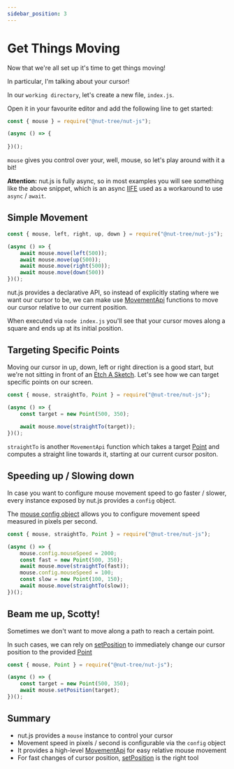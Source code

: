 ```yaml
---
sidebar_position: 3
---
```


# Get Things Moving

Now that we're all set up it's time to get things moving!

In particular, I'm talking about your cursor!

In our `working directory`, let's create a new file, `index.js`.

Open it in your favourite editor and add the following line to get started:

```js
const { mouse } = require("@nut-tree/nut-js");

(async () => {
    
})();
```

`mouse` gives you control over your, well, mouse, so let's play around with it a bit!

**Attention:** nut.js is fully async, so in most examples you will see something like the above snippet, which is an async [IIFE](https://developer.mozilla.org/en-US/docs/Glossary/IIFE) used as a workaround to use `async` / `await`.

## Simple Movement

```js
const { mouse, left, right, up, down } = require("@nut-tree/nut-js");

(async () => {
    await mouse.move(left(500));
    await mouse.move(up(500));
    await mouse.move(right(500));
    await mouse.move(down(500))
})();
```

nut.js provides a declarative API, so instead of explicitly stating where we want our cursor to be, we can make use [MovementApi](https://nut-tree.github.io/nut.js/interfaces/movementapi.html) functions to move our cursor relative to our current position.

When executed via `node index.js` you'll see that your cursor moves along a square and ends up at its initial position.

## Targeting Specific Points

Moving our cursor in up, down, left or right direction is a good start, but we're not sitting in front of an [Etch A Sketch](https://etchasketch.com).
Let's see how we can target specific points on our screen.

```js
const { mouse, straightTo, Point } = require("@nut-tree/nut-js");

(async () => {
    const target = new Point(500, 350);
    
    await mouse.move(straightTo(target));
})();
```

`straightTo` is another `MovementApi` function which takes a target [Point](https://nut-tree.github.io/nut.js/classes/point.html) and computes a straight line towards it, starting at our current cursor positon.

## Speeding up / Slowing down

In case you want to configure mouse movement speed to go faster / slower, every instance exposed by nut.js provides a `config` object.

The [mouse config object](https://nut-tree.github.io/nut.js/classes/mouse.html#config) allows you to configure movement speed measured in pixels per second.

```js
const { mouse, straightTo, Point } = require("@nut-tree/nut-js");

(async () => {
    mouse.config.mouseSpeed = 2000;
    const fast = new Point(500, 350);
    await mouse.move(straightTo(fast));
    mouse.config.mouseSpeed = 100;
    const slow = new Point(100, 150);
    await mouse.move(straightTo(slow));
})();
```

## Beam me up, Scotty!

Sometimes we don't want to move along a path to reach a certain point.

In such cases, we can rely on [setPosition](https://nut-tree.github.io/nut.js/classes/mouse.html#setposition) to immediately change our cursor position to the provided [Point](https://nut-tree.github.io/nut.js/classes/point.html)

```js
const { mouse, Point } = require("@nut-tree/nut-js");

(async () => {
    const target = new Point(500, 350);
    await mouse.setPosition(target);
})();
```

## Summary

- nut.js provides a `mouse` instance to control your cursor
- Movement speed in pixels / second is configurable via the `config` object
- It provides a high-level [MovementApi](https://nut-tree.github.io/nut.js/interfaces/movementapi.html) for easy relative mouse movement
- For fast changes of cursor position, [setPosition](https://nut-tree.github.io/nut.js/classes/mouse.html#setposition) is the right tool